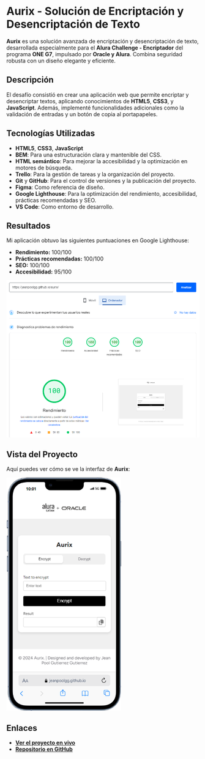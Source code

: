 # Aurix - Solución de Encriptación y Desencriptación de Texto

**Aurix** es una solución avanzada de encriptación y desencriptación de texto, desarrollada especialmente para el **Alura Challenge - Encriptador** del programa **ONE G7**, impulsado por **Oracle y Alura**. Combina seguridad robusta con un diseño elegante y eficiente.

## Descripción

El desafío consistió en crear una aplicación web que permite encriptar y desencriptar textos, aplicando conocimientos de **HTML5**, **CSS3**, y **JavaScript**. Además, implementé funcionalidades adicionales como la validación de entradas y un botón de copia al portapapeles.

## Tecnologías Utilizadas

- **HTML5**, **CSS3**, **JavaScript**
- **BEM**: Para una estructuración clara y mantenible del CSS.
- **HTML semántico**: Para mejorar la accesibilidad y la optimización en motores de búsqueda.
- **Trello**: Para la gestión de tareas y la organización del proyecto.
- **Git** y **GitHub**: Para el control de versiones y la publicación del proyecto.
- **Figma**: Como referencia de diseño.
- **Google Lighthouse**: Para la optimización del rendimiento, accesibilidad, prácticas recomendadas y SEO.
- **VS Code**: Como entorno de desarrollo.

## Resultados

Mi aplicación obtuvo las siguientes puntuaciones en Google Lighthouse:

- **Rendimiento:** 100/100
- **Prácticas recomendadas:** 100/100
- **SEO:** 100/100
- **Accesibilidad:** 95/100


<img src="./assets/PageSpeed-Insights.png" alt="Resultados del Test" width="600"/>

## Vista del Proyecto

Aquí puedes ver cómo se ve la interfaz de **Aurix**:

<img src="./assets/aurix.png" alt="Resultados del Test" width="300"/>


## Enlaces

- **[Ver el proyecto en vivo](https://jeanpoolgg.github.io/aurix/)**
- **[Repositorio en GitHub](https://github.com/jeanpoolgg/aurix)**
